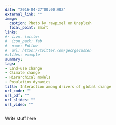 ```yaml
---
date: "2016-04-27T00:00:00Z"
external_link: ""
image:
  caption: Photo by rawpixel on Unsplash
  focal_point: Smart
links:
#- icon: twitter
#  icon_pack: fab
#  name: Follow
#  url: https://twitter.com/georgecushen
#slides: example
summary: 
tags:
- Land-use change
- Climate change
- Hierarchical models
- Population dynamics
title: Interaction among drivers of global change
url_code: ""
url_pdf: ""
url_slides: ""
url_video: ""
---
```

Write stuff here